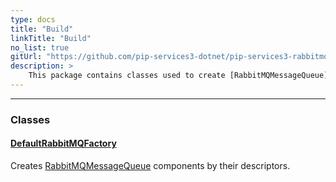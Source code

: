 ```yaml
---
type: docs
title: "Build"
linkTitle: "Build"
no_list: true
gitUrl: "https://github.com/pip-services3-dotnet/pip-services3-rabbitmq-dotnet"
description: >
    This package contains classes used to create [RabbitMQMessageQueue](../../rabbitmq/queues/rabbitmq_message_queue/) components by their descriptors. 
---
```

---
<div class="module-body"> 

### Classes

#### [DefaultRabbitMQFactory](default_rabbitmq_factory)
Creates [RabbitMQMessageQueue](../../queues/rabbitmq_message_queue/) components by their descriptors.


</div>

